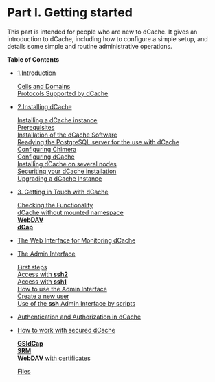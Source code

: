 
Part I. Getting started
========================


This part is intended for people who are new to dCache. It gives an introduction to dCache, including how to configure a simple setup, and details some simple and routine administrative operations.

**Table of Contents**

* [1.Introduction](intro.md)

     [Cells and Domains](intro.md#cells-and-domains)  
     [Protocols Supported by dCache](intro.md#protocols-supported-by-dcache)


* [2.Installing dCache](install.md)   


     [Installing a dCache instance](install.md#installing-a-dcache-instance)  
     [Prerequisites](install.md#prerequisites)  
     [Installation of the dCache Software](install.md#installation-of-the-dcache-software)  
     [Readying the PostgreSQL server for the use with dCache](install.md#readying-the-postgresql-server-for-the-use-with-dcache)  
     [Configuring Chimera](install.md#configuring-chimera)  
     [Configuring dCache](install.md#configuring-chimera)  
     [Installing dCache on several nodes](install.md#installing-dcache-on-several-nodes)  
     [Securiting your dCache installation](install.md#securiting-your-dcache-installation)  
     [Upgrading a dCache Instance](install.md#upgrading-a-dcache-instance)  


* [3. Getting in Touch with dCache](intouch.md)  

     [Checking the Functionality](intouch.md#checking-the-functionality)  
     [dCache without mounted namespace](intouch.md#dcache-without-mounted-namespace)  
     [**WebDAV**](intouch.md#webdav)  
     [**dCap**](intouch.md#dcap)  

 * [The Web Interface for Monitoring dCache](intouch.md#the-web-interface-for-monitoring-dcache)    
 * [The Admin Interface](intouch.md#the-admin-interface)    

     [First steps](intouch.md#first-steps)    
     [Access with **ssh2**](intouch.md#ssh2)  
     [Access with **ssh1**](intouch.md#ssh1)  
     [How to use the Admin Interface](intouch.md#how-to-use-the-admin-interface)    
     [Create a new user](intouch.md#create-a-new-user)    
     [Use of the **ssh** Admin Interface by scripts](intouch.md#use-of-the-ssh-admin-interface-by-scripts)    


* [Authentication and Authorization in dCache](intouch.md#authentication-and-authorization-in-dcache)    
* [How to work with secured dCache](intouch.md#how-to-work-with-secured-dcache)   

     [**GSIdCap**](intouch.md#gsidcap)    
     [**SRM**](intouch.md#srm)    
     [**WebDAV** with certificates](intouch.md#webdav-with-certificates)  


   [Files](intouch.md#files)  
